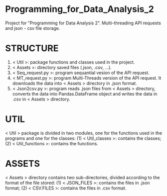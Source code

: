 # Programming_for_Data_Analysis_2
Project for "Programming for Data Analysis 2". Multi-threading API requests and json - csv file storage.


# STRUCTURE
1) < Util >:  package functions and classes used in the project.
2) < Assets >:  directory saved files (.json, .csv, ...).
3) < Seq_request.py >:  program sequantial vesion of the API request.
4) < MT_request.py >: program Multi-Threads version of the API request. It downloads the data into < Assets > directory in .json format.
5) < Json2csv.py >: program reads .json files from < Assets > directory, converts the data into Pandas.DataFrame object and writes the 
      data in .csv in < Assets > directory.

# UTIL
< Util > package is divided in two modules, one for the functions used in the programs and one for the classes:
  (1) < Util_classes >: contains the classes;
  (2) < Util_functions >: contains the functions.

# ASSETS
< Assets > directory contains two sub-directories, divided according to the format of the file stored:
  (1) < JSON_FILES >: contains the files in .json format;
  (2) < CSV.FILES >:  contains the files in .csv format.
